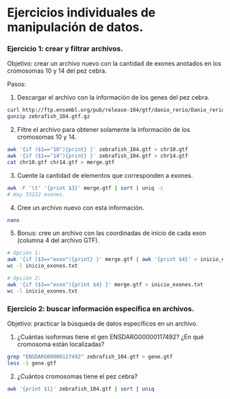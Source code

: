 # Ejercicios individuales de manipulación de datos.

### Ejercicio 1: crear y filtrar archivos.

Objetivo: crear un archivo nuevo con la cantidad de exones anotados en los cromosomas 10 y 14 del pez cebra.

Pasos:

1. Descargar el archivo con la información de los genes del pez cebra.
```bash
curl http://ftp.ensembl.org/pub/release-104/gtf/danio_rerio/Danio_rerio.GRCz11.104.gtf.gz -o zebrafish_104.gtf.gz
gunzip zebrafish_104.gtf.gz
```

2. Filtre el archivo para obtener solamente la información de los cromosomas 10 y 14.
```bash
awk '{if ($1=="10"){print} }' zebrafish_104.gtf > chr10.gtf
awk '{if ($1=="14"){print} }' zebrafish_104.gtf > chr14.gtf
cat chr10.gtf chr14.gtf > merge.gtf
```

3. Cuente la cantidad de elementos que corresponden a exones.
```bash
awk -F '\t' '{print $3}' merge.gtf | sort | uniq -c
# Hay 33222 exones.
```

4. Cree un archivo nuevo con esta información.
```bash
nano
```

5. Bonus: cree un archivo con las coordinadas de inicio de cada exon (columna 4 del archivo GTF).
```bash
# Opción 1:
awk '{if ($3=="exon"){print} }' merge.gtf | awk '{print $4}' > inicio_exones.txt
wc -l inicio_exones.txt

# Opción 2:
awk '{if ($3=="exon"){print $4} }' merge.gtf > inicio_exones.txt
wc -l inicio_exones.txt
```

### Ejercicio 2: buscar información específica en archivos.

Objetivo: practicar la búsqueda de datos específicos en un archivo.

1. ¿Cuántas isoformas tiene el gen ENSDARG00000117492? ¿En qué cromosoma están localizadas?
```bash
grep "ENSDARG00000117492" zebrafish_104.gtf > gene.gtf
less -S gene.gtf
```

2. ¿Cuántos cromosomas tiene el pez cebra?
```bash
awk '{print $1}' zebrafish_104.gtf | sort | uniq
```
